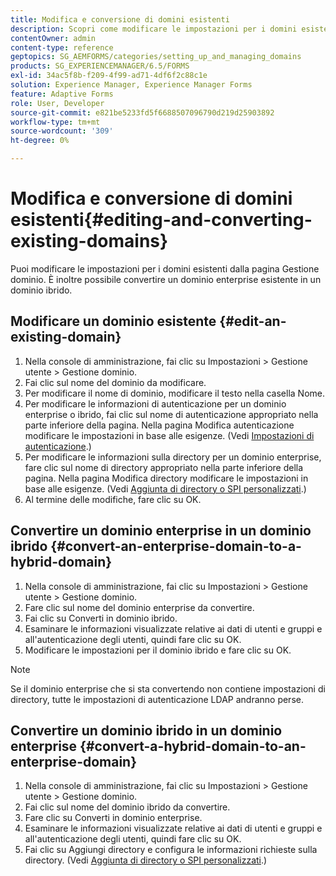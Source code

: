 ```yaml
---
title: Modifica e conversione di domini esistenti
description: Scopri come modificare le impostazioni per i domini esistenti dalla pagina Gestione dominio. Convertire un dominio enterprise esistente in un dominio ibrido o viceversa.
contentOwner: admin
content-type: reference
geptopics: SG_AEMFORMS/categories/setting_up_and_managing_domains
products: SG_EXPERIENCEMANAGER/6.5/FORMS
exl-id: 34ac5f8b-f209-4f99-ad71-4df6f2c88c1e
solution: Experience Manager, Experience Manager Forms
feature: Adaptive Forms
role: User, Developer
source-git-commit: e821be5233fd5f6688507096790d219d25903892
workflow-type: tm+mt
source-wordcount: '309'
ht-degree: 0%

---
```


# Modifica e conversione di domini esistenti{#editing-and-converting-existing-domains}

Puoi modificare le impostazioni per i domini esistenti dalla pagina Gestione dominio. È inoltre possibile convertire un dominio enterprise esistente in un dominio ibrido.

## Modificare un dominio esistente {#edit-an-existing-domain}

1. Nella console di amministrazione, fai clic su Impostazioni > Gestione utente > Gestione dominio.
1. Fai clic sul nome del dominio da modificare.
1. Per modificare il nome di dominio, modificare il testo nella casella Nome.
1. Per modificare le informazioni di autenticazione per un dominio enterprise o ibrido, fai clic sul nome di autenticazione appropriato nella parte inferiore della pagina. Nella pagina Modifica autenticazione modificare le impostazioni in base alle esigenze. (Vedi [Impostazioni di autenticazione](/help/forms/using/admin-help/configuring-authentication-providers.md#authentication-settings).)
1. Per modificare le informazioni sulla directory per un dominio enterprise, fare clic sul nome di directory appropriato nella parte inferiore della pagina. Nella pagina Modifica directory modificare le impostazioni in base alle esigenze. (Vedi [Aggiunta di directory o SPI personalizzati](/help/forms/using/admin-help/configuring-directories.md#adding-directories-or-custom-spis).)
1. Al termine delle modifiche, fare clic su OK.

## Convertire un dominio enterprise in un dominio ibrido {#convert-an-enterprise-domain-to-a-hybrid-domain}

1. Nella console di amministrazione, fai clic su Impostazioni > Gestione utente > Gestione dominio.
1. Fare clic sul nome del dominio enterprise da convertire.
1. Fai clic su Converti in dominio ibrido.
1. Esaminare le informazioni visualizzate relative ai dati di utenti e gruppi e all&#39;autenticazione degli utenti, quindi fare clic su OK.
1. Modificare le impostazioni per il dominio ibrido e fare clic su OK.

>[!NOTE]
>
>Se il dominio enterprise che si sta convertendo non contiene impostazioni di directory, tutte le impostazioni di autenticazione LDAP andranno perse.

## Convertire un dominio ibrido in un dominio enterprise {#convert-a-hybrid-domain-to-an-enterprise-domain}

1. Nella console di amministrazione, fai clic su Impostazioni > Gestione utente > Gestione dominio.
1. Fai clic sul nome del dominio ibrido da convertire.
1. Fare clic su Converti in dominio enterprise.
1. Esaminare le informazioni visualizzate relative ai dati di utenti e gruppi e all&#39;autenticazione degli utenti, quindi fare clic su OK.
1. Fai clic su Aggiungi directory e configura le informazioni richieste sulla directory. (Vedi [Aggiunta di directory o SPI personalizzati](/help/forms/using/admin-help/configuring-directories.md#adding-directories-or-custom-spis).)
